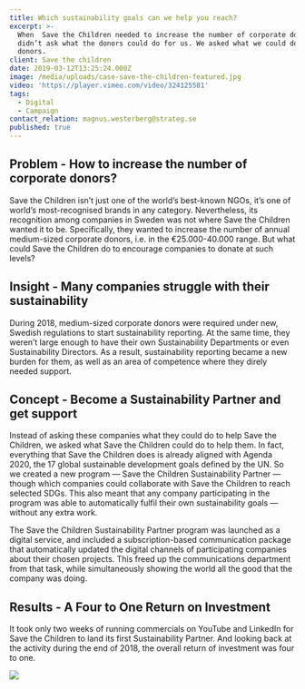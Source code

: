 ```yaml
---
title: Which sustainability goals can we help you reach?
excerpt: >-
  When  Save the Children needed to increase the number of corporate donors, we
  didn’t ask what the donors could do for us. We asked what we could do for the
  donors.
client: Save the children
date: 2019-03-12T13:25:24.000Z
image: /media/uploads/case-save-the-children-featured.jpg
video: 'https://player.vimeo.com/video/324125581'
tags:
  - Digital
  - Campaign
contact_relation: magnus.westerberg@strateg.se
published: true
---
```


## Problem - How to increase the number of corporate donors?

Save the Children isn’t just one of the world’s best-known NGOs, it’s one of world’s most-recognised brands in any category. Nevertheless, its recognition among companies in Sweden was not where Save the Children wanted it to be. Specifically, they wanted to increase the number of annual medium-sized corporate donors, i.e. in the €25.000-40.000 range. But what could Save the Children do to encourage companies to donate at such levels?

## Insight - Many companies struggle with their sustainability

During 2018, medium-sized corporate donors were required under new, Swedish regulations to start sustainability reporting. At the same time, they weren’t large enough to have their own Sustainability Departments or even Sustainability Directors. As a result, sustainability reporting became a new burden for them, as well as an area of competence where they direly needed support.

## Concept - Become a Sustainability Partner and get support

Instead of asking these companies what they could do to help Save the Children, we asked what Save the Children could do to help them. In fact, everything that Save the Children does is already aligned with Agenda 2020, the 17 global sustainable development goals defined by the UN. So we created a new program — Save the Children Sustainability Partner — though which companies could collaborate with Save the Children to reach selected SDGs. This also meant that any company participating in the program was able to automatically fulfil their own sustainability goals — without any extra work.

The Save the Children Sustainability Partner program was launched as a digital service, and included a subscription-based communication package that automatically updated the digital channels of participating companies about their chosen projects. This freed up the communications department from that task, while simultaneously showing the world all the good that the company was doing.

## Results - A Four to One Return on Investment

It took only two weeks of running commercials on YouTube and LinkedIn for Save the Children to land its first Sustainability Partner. And looking back at the activity during the end of 2018, the overall return of investment was four to one.

![](/media/uploads/case-save-the-children-screens.jpg)
